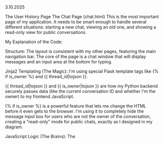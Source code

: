 3.10.2025 

The User History Page 
The Chat Page (chat.html)
This is the most important page of my application. It needs to be smart enough to handle several different situations: starting a new chat, viewing an old one, and showing a read-only view for public conversations.

My Explanation of the Code:

Structure: The layout is consistent with my other pages, featuring the main navigation bar. The core of the page is a chat window that will display messages and an input area at the bottom for typing.

Jinja2 Templating (The Magic): I'm using special Flask template tags like {% if is_owner %} and {{ thread_id|tojson }}.

{{ thread_id|tojson }} and {{ is_owner|tojson }} are how my Python backend securely passes data (like the current conversation ID and whether I'm the owner) to my frontend JavaScript.

{% if is_owner %} is a powerful feature that lets me change the HTML before it even gets to the browser. I'm using it to completely hide the message input box for users who are not the owner of the conversation, creating a "read-only" mode for public chats, exactly as I designed in my diagram.

JavaScript Logic (The Brains): The <script> at the bottom contains the complete client-side application for the chat.

startNewThread(): If I navigate to the /chat URL, the threadId will be null. The script detects this and automatically calls my /api/chat/start endpoint. After my backend creates a new thread, the script reloads the page to the new URL (/chat/1, for example), creating a seamless experience.

loadHistory(): If a threadId is present, this function is called instead. It fetches the conversation history from my /api/chat/<thread_id> endpoint and displays all the messages.

sendMessage(): When I click the send button, this function instantly adds my message to the chat window (for a fast UI), shows a "..." loading indicator, and sends my message to the backend. When the AI responds, it replaces the "..." with the real answer.

handleConversationLimit(): This function checks if I've reached the 5-message limit and will hide the input box, showing a "Conversation limit reached" message, which fulfills my token management strategy. 

(history.html)
This is my private dashboard. After I log in, this is where I will see a list of all my past conversations. I will also add the buttons here to allow me to delete a conversation or share it publicly, just like I planned in my diagram.

My Explanation of the Code:

Structure: I'm keeping the layout consistent with my home page, with the same navigation bar for a familiar user experience. The main area has a title and a container (div id="history-container") where my JavaScript will load my personal chat history.

JavaScript Logic: This page is highly interactive.

loadHistory(): As soon as this page loads, this function is called. It makes a fetch request to my /api/history endpoint. Because this is a protected route, the browser will automatically send my login cookie, so the backend knows to only send back my threads.

Dynamic List & Buttons: The script then builds an HTML card for each of my conversations. I'm making sure to include a red "Delete" button and a green "Share Publicly" button on each card. The share button will change to yellow and say "Make Private" if the chat is already public.

deleteThread(threadId): This function handles the delete feature. It first shows a confirmation box to make sure I don't delete something by accident. If I confirm, it sends a DELETE request to my /api/thread/<thread_id> endpoint. On a successful response, it instantly removes the card from the page, making the UI feel fast.

togglePublic(threadId, button): This function manages sharing. It sends a POST request to my /api/thread/<thread_id>/toggle_public endpoint. When my backend confirms the change, the script updates the button's text and color to show the new public or private status.

I'll build the public landing page for my application where anyone can see the conversations that have been shared.

My Explanation of the Code:

Structure: I'm creating a simple and clean layout with a navigation bar at the top that links to "My History" and "New Chat". The main part of the page has a title and a container (div id="threads-container") where I'll load the public chats.

JavaScript Logic: The <script> tag at the bottom is the engine of this page. When the page loads (DOMContentLoaded), it will automatically make a fetch call to my /api/public_threads endpoint. It will then dynamically build an HTML card for each public conversation it receives from the server, showing the title, author, and date. This makes the page feel live and interactive.

My Action:
I will now create a new file named home.html inside my axiom-app/templates folder and add the following code.


My Step-by-Step Implementation Plan
My goal is to build out the full user experience from my diagram. This means creating new pages for public chats and my private history, and adding more features to the chat page itself. This requires a major update to my app.py file to handle the new logic and the creation of new HTML files for the frontend.

Step 1: Upgrading My Backend (app.py)
First, I need to update my main application file, app.py, to support all the new features.

My Explanation of the Changes:

New HTML Page Routes: My application needs to know how to serve the new pages. I'll add routes like /home, /history, and /chat/<thread_id> that will render the corresponding HTML templates. I'll also add routes for the login and signup pages so users don't just see a JSON error if they aren't logged in.

Enhanced API Endpoints: To power these new pages, I need new API endpoints. I will create:

GET /api/public_threads: This will fetch all conversations that users have marked as public, which is exactly what my "home page" needs.

GET /api/history: This will fetch all threads belonging only to the currently logged-in user for my "facts list page."

DELETE /api/thread/<thread_id>: This fulfills the requirement that "users can delete a fact/thread if they want." I'll add a security check to ensure users can only delete their own threads.

POST /api/thread/<thread_id>/toggle_public: This implements the feature where "users can make them private by clicking a button." It will flip the is_public flag in the database.

Improved User Flow: I'll update my /login API so that after a successful login, it tells the browser to redirect to the user's history page, creating a smoother experience.

My Action:
I will now replace the entire content of my axiom-app/app.py file with this new, complete version.

Step 2: Creating My Frontend Pages
Now that my backend is ready, I need to build the user interface. I'll create two new HTML files and update my existing chat.html.

My Action:
I will now create home.html and history.html in my axiom-app/templates folder and replace the content of chat.html.

Final Step: Test the Full Experience
Explanation: The database schema has changed, so my old database file is now out of date. I need to delete it so Flask can create a new one with the correct structure.

Your Action:

Stop your Flask server if it's running (Ctrl + C).

In your axiom-app folder, delete the axiom.db file.

Restart your server: python3 app.py.

Explanation: Now I can test the full user flow in my browser.

Your Action:

Go to http://127.0.0.1:5000. You should be redirected to the public home page.

Click on "My History" and you will be taken to the login page.

Sign up for a new account and then log in.

You will be redirected to your (empty) history page. Click "New Chat" to start a conversation.

After chatting, go back to your "My History" page. You will see your new conversation listed. You can now use the buttons to delete it or make it public. If you make it public, it will appear on the home page for everyone to see.



2.10.2025 
High-Level Functionalities
we will build the complete backend logic and all the necessary frontend pages to bring your diagram to life.
Explanation: This is a major update. We will completely replace your app.py with a new version that includes all the routes to serve the HTML pages (/home, /history, /chat) and the API endpoints that provide data for them. We will also create two brand-new HTML files (home.html, history.html) and significantly upgrade your chat.html to be fully interactive.

Technical Design - Database Schema
My diagram correctly identifies that the Threads table needs an is_public field to manage visibility. Your current models.py on GitHub is missing this.

25.09.2025:

Step 1: Evolving the Database for Conversations
My first action was to completely redesign the database structure to properly support multi-turn conversations.

Action Taken:
I replaced my old Fact model with two new, interconnected models: ChatThread and ChatMessage.

Rationale:

Why the change? My original single-table design was insufficient because a conversation is more than one request and response; it's a collection of linked messages. Storing each message as an independent "fact" would make it impossible to retrieve a coherent conversation history.

Why a ChatThread table? This table acts as a container. Each time a user starts a new conversation, a new thread is created and linked to their user_id. This was a core requirement and allows me to group all related messages logically.

Why a ChatMessage table? This table stores every individual message from both the user and the assistant. Crucially, each message has a thread_id, which links it back to its parent conversation. This structure makes it simple and efficient to query the database for the complete history of any given chat.

Step 2: Rebuilding the Backend for a Conversational Flow
With the new database structure in place, I rewrote the core application logic in app.py to handle the lifecycle of a chat.

Action Taken:
I implemented three new API endpoints and integrated a token management strategy directly into the application logic.

Rationale:

Why new API endpoints? The user's interaction with a chatbot is a sequence of events. I designed the API to mirror this logical flow:

POST /api/chat/start: A user must first create a conversation thread before they can send messages.

POST /api/chat/<thread_id>/message: All subsequent messages are sent to this endpoint, ensuring they are saved to the correct conversation.

GET /api/chat/<thread_id>: This allows the user (and the application) to retrieve the full history of a specific conversation.

Why I Chose My Token Management Strategy: Preserving history is expensive, as the context sent to the AI grows with every message. I decided that for the MVP, the best balance between user experience and cost control was to limit the number of messages per thread (to 5 user questions).

This approach guarantees the highest possible quality of AI responses because the model always receives the full, untruncated context of the conversation.

It also creates a predictable upper limit on token costs for any single conversation, which is a critical consideration for a real-world application. I also added a character limit on user input as another simple safeguard against excessive token usage.

Step 3: Ensuring Reliability Through Rigorous Testing
After implementing these significant changes, I performed a full suite of tests to verify that every part of the new system works as intended.

Action Taken:
I conducted a clean-slate test by deleting the old database, restarting the server to generate the new schema, and using curl to simulate a complete user journey.

This update will address your primary goal and your chosen token-management strategy.

Key Features Implemented:

New API Endpoints: /api/chat/start, /api/chat/<thread_id>/message, and /api/chat/<thread_id>.

Full History Context: The entire chat history is fetched and prepared for the AI on every new message.

Token/Cost Management:

Conversations are limited to 5 user questions (10 total messages).

The length of a user's submitted message is limited to 1000 characters.


Rationale:

Why delete the database? My changes to models.py were a "breaking change." The new application code would not be able to read the old database structure, so starting fresh was essential to prevent errors and ensure the new ChatThread and ChatMessage tables were created correctly.

Why use curl? Without a frontend interface, curl allows me to act as the browser and directly test each API endpoint in the correct sequence. My test plan confirmed that a user can successfully sign up, log in, start a thread, exchange several messages with the AI (with the server correctly remembering the context), and retrieve the conversation history. This proves that the entire backend system is fully functional.



23.09.2025:


I'm currently focused on the models.py file, adding the ChatThread and ChatMessage tables. These will serve as the foundation for storing and managing conversation histories, a crucial step in the process. My next step will be to create a new engine.py file to handle more of the application logic.

Building Chat Functionality

I'm now integrating the chatbot API endpoints into app.py, which is going to replace the previous fact-checking mechanisms. I've designed routes for starting new chats, sending messages, and retrieving the conversation history. In addition, I will create a guide for testing the new chatbot features using curl commands. This will ensure each part of the implementation functions as expected.# 🧠 Axiom: AI-Powered Fact-Checking Platform

Building Chat Functionality

I'm now integrating the chatbot API endpoints into app.py, which is going to replace the previous fact-checking mechanisms. I've designed routes for starting new chats, sending messages, and retrieving the conversation history. In addition, I will create a guide for testing the new chatbot features using curl commands. This will ensure each part of the implementation functions as expected.\

previosly:

[![Python](https://img.shields.io/badge/python-3.8%2B-blue.svg)](https://www.python.org/downloads/release/python-380/)
[![Flask](https://img.shields.io/badge/flask-2.0+-lightgrey.svg)](https://flask.palletsprojects.com/)
[![License](https://img.shields.io/badge/license-MIT-green.svg)](LICENSE)
[![Build Status](https://img.shields.io/badge/build-passing-brightgreen.svg)]()
[![Contributions Welcome](https://img.shields.io/badge/contributions-welcome-orange.svg)](../../issues)

**Axiom** is a multimodal, AI-powered fact-checking platform designed to verify information from text and documents.  
This repository contains the complete plan and source code for the project.

🔗 **Live Demo**: [your-axiom-live-url.com](https://your-axiom-live-url.com)

---

## 📈 Project Status
- **Author**: [lukascane](https://github.com/lukascane)  
- **Start Date**: September 11, 2025  

### Progress Timeline
- **2025-09-11** → Project inception, core MVP definition, and technology stack selection  

---

## 🗺️ MVP Mind Map
A visualization of the **core components** and flow of the initial Minimum Viable Product (MVP).

---

## 👤 User Management

### Authentication
- Email & Password Registration  
- Login / Logout  

### Roles
- **Logged-in User** → Can submit checks & view private history  
- **Anonymous User** → Can submit checks, but history is not saved  

---

## 🔎 Core Feature: Multi-Modal Fact-Checking

### User Inputs (MVP Scope)
- 📝 Text / URL Paste  
- 📄 PDF Upload  

### Backend Processing Flow
1. **Content Extraction** → `PyPDF2`, `BeautifulSoup`  
2. **AI Engine - Get Evidence** → Search reliable sources via **Bing News API**  
3. **AI Engine - Generate Verdict** → Hugging Face NLI model compares text vs. evidence  

### Output to User
- ✅ Verdict (e.g., *“Largely True”*)  
- 📊 Confidence Score  
- 📚 List of Supporting Sources  

---

## 💻 User Interface (UI)

### Pages
- **Homepage** → Submission form + recent public checks  
- **History Page** → Private fact-check history for logged-in users  
- **Auth Pages** → Login & registration forms  

---

## 🗄️ Database Schema

### Table Relationships
- **USER → FACT_CHECK** *(One-to-Many)*  
  - One user can have many fact-checks  
  - `user_id` is optional (nullable) → allows anonymous submissions  

- **FACT_CHECK → SOURCE** *(One-to-Many)*  
  - One fact-check can be backed by multiple sources  
  - Each `source` links to its `fact_check`  

---

## 🚀 Technology Stack

| Category        | Technology                        |
|-----------------|-----------------------------------|
| **Backend**     | Python, Flask                     |
| **Database**    | SQLAlchemy, SQLite                |
| **Frontend**    | HTML, Jinja2, Bootstrap           |
| **AI Libraries**| Hugging Face, PyPDF2              |
| **User Auth**   | Flask-Login                       |

---

## ✨ Project Phases & Features

### Phase 1: Core MVP *(Current Focus)*
- 🔐 User Authentication (register, login, logout)  
- 📥 Unified Submission Engine (text + PDFs)  
- 🗂️ Private Fact-Check History (for logged-in users)  
- 📢 Trending Feed (recent public checks)  

### Phase 2: User Experience & Engagement *(Future)*
- 🔑 Advanced Authentication (OAuth, Google Sign-In)  
- 👤 User Profiles  
- ❤️ Social Features (like & share)  
- 💬 Commenting System  

### Phase 3: Advanced AI & Administration *(Future)*
- 🤖 AI Q&A on Documents (RAG)  
- 🛡️ Admin Dashboard  

---

## 🛠️ API Implementation

### RESTful Endpoints
- `GET /api/fact-checks` → Retrieve public fact-checks  
- `POST /api/check` → Create a new fact-check request  
- `PUT /api/fact-checks/<id>` → Update a specific fact-check  
- `DELETE /api/fact-checks/<id>` → Delete a fact-check  

### Authentication Flow
- **Sign Up** → Register with email & password  
- **Password Security** → Hash before storage  
- **Login** → Auth token issued  
- **Logout** → End session  

---

## ⚙️ Getting Started

### Prerequisites
- Python **3.8+**  
- Pip & Virtualenv  

### Installation & Setup

Clone the repository:
```bash
git clone https://github.com/lukascane/Axiom.git
cd Axiom

